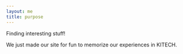 ```yaml
---
layout: me
title: purpose
---
```


Finding interesting stuff!

We just made our site for fun to memorize our experiences in KITECH. 

